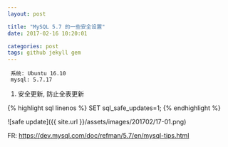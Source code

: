 ```yaml
---
layout: post

title: "MySQL 5.7 的一些安全设置"
date: 2017-02-16 10:20:01

categories: post
tags: github jekyll gem
---
```


```
 系统: Ubuntu 16.10
 mysql: 5.7.17
```
1. 安全更新, 防止全表更新

{% highlight sql linenos %} SET sql_safe_updates=1;
{% endhighlight %}

![safe update]({{ site.url }}/assets/images/201702/17-01.png)

FR: https://dev.mysql.com/doc/refman/5.7/en/mysql-tips.html
